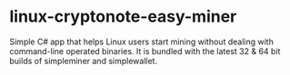 linux-cryptonote-easy-miner
===========================

Simple C# app that helps Linux users start mining without dealing with command-line operated binaries. It is bundled with the latest 32 &amp; 64 bit builds of simpleminer and simplewallet.
